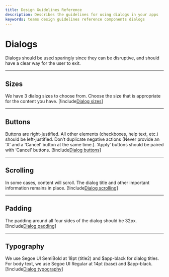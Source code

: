 ```yaml
---
title: Design Guidelines Reference
description: Describes the guidelines for using dialogs in your apps
keywords: teams design guidelines reference components dialogs
---
```

# Dialogs

Dialogs should be used sparingly since they can be disruptive, and should have a clear way for the user to exit.

---

## Sizes

We have 3 dialog sizes to choose from. Choose the size that is appropriate for the content you have.
[!include[Dialog sizes](~/includes/design/dialogs-image-sizes.html)]

---

## Buttons

Buttons are right-justified.
All other elements (checkboxes, help text, etc.) should be left-justified.
Don’t duplicate negative actions (Never provide an ‘X’ and a ‘Cancel’ button at the same time.).
‘Apply’ buttons should be paired with ‘Cancel’ buttons.
[!include[Dialog buttons](~/includes/design/dialogs-image-buttons.html)]

---

## Scrolling

In some cases, content will scroll. The dialog title and other important information remains in place.
[!include[Dialog scrolling](~/includes/design/dialogs-image-scrolling.html)]

---

## Padding

The padding around all four sides of the dialog should be 32px.
[!include[Dialog padding](~/includes/design/dialogs-image-padding.html)]

---

## Typography

We use Segoe UI SemiBold at 18pt (title2) and $app-black for dialog titles. For body text, we use Segoe UI Regular at 14pt (base) and $app-black.
[!include[Dialog typography](~/includes/design/dialogs-image-typography.html)]